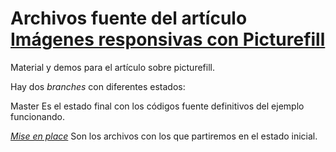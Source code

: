 Archivos fuente del artículo [Imágenes responsivas con Picturefill](http://code.medula.cl/article_Imagenes-responsivas-con-picturefill.html)
===================================================================

Material y demos para el artículo sobre picturefill.

Hay dos _branches_ con diferentes estados:

Master Es el estado final con los códigos fuente definitivos del ejemplo funcionando.

[_Mise en place_](https://github.com/baamenabar/article-picturefill/tree/mise-en-place) Son los archivos con los que partiremos en el estado inicial.

